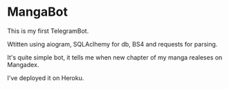 # MangaBot
This is my first TelegramBot.

Wtitten using aiogram, SQLAclhemy for db, BS4 and requests for parsing.

It's quite simple bot, it tells me when new chapter of my manga realeses on Mangadex.

I've deployed it on Heroku.
